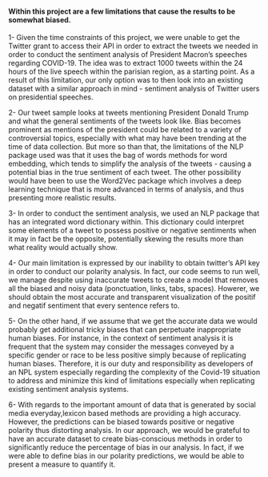 #### Within this project are a few limitations that cause the results to be somewhat biased. 
1- Given the time constraints of this project, we were unable to get the Twitter grant to access their API in order to extract the tweets we needed in order to conduct the sentiment analysis of President Macron’s speeches regarding COVID-19. The idea was to extract 1000 tweets within the 24 hours of the live speech within the parisian region, as a starting point. As a result of this limitation, our only option was to then look into an existing dataset with a similar approach in mind - sentiment analysis of Twitter users on presidential speeches.

2- Our tweet sample looks at tweets mentioning President Donald Trump and what the general sentiments of the tweets look like. Bias becomes prominent as mentions of the president could be related to a variety of controversial topics, especially with what may have been trending at the time of data collection. But more so than that, the limitations of the NLP package used was that it uses the bag of words methods for word embedding, which tends to simplify the analysis of the tweets - causing a potential bias in the true sentiment of each tweet. The other possibility would have been to use the Word2Vec package which involves a deep learning technique that is more advanced in terms of analysis, and thus presenting more realistic results. 

3- In order to conduct the sentiment analysis, we used an NLP package that has an integrated word dictionary within. This dictionary could interpret some elements of a tweet to possess positive or negative sentiments when it may in fact be the opposite, potentially skewing the results more than what reality would actually show. 

4- Our main limitation is expressed by our inability to obtain twitter’s API key in order to conduct our polarity analysis. In fact, our code seems to run well, we manage despite using inaccurate tweets to create a model that removes all the biased and noisy data (ponctuation, links, tabs, spaces). Howerer, we should obtain the most accurate and transparent visualization of the positif and negatif sentiment that every sentence refers to. 

5- On the other hand, if we assume that we get the accurate data we would probably get additional tricky biases that can perpetuate inappropriate human biases. For instance, in the context of sentiment analysis it is frequent that the system may consider the messages conveyed by a specific gender or race to be less positive simply because of replicating human biases. Therefore, it is our duty and responsibility as developers of an NPL system especially regarding the complexity of the Covid-19 situation to address and minimize this kind of limitations especially when replicating existing sentiment analysis systems. 

6- With regards to the important amount of data that is generated by social media everyday,lexicon based methods are providing a high accuracy. However, the predictions can be biased towards positive or negative polarity thus distorting analysis. In our approach, we would be grateful to have an accurate dataset to create bias-conscious methods in order to significantly reduce the percentage of bias in our analysis. In fact, if we were able to define bias in our polarity predictions, we would be able to present a measure to quantify it. 

